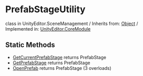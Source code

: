 # PrefabStageUtility
class in UnityEditor.SceneManagement
 / Inherits from: <a href="https://docs.unity3d.com/6000.0/Documentation/ScriptReference/Object.html">Object</a> / Implemented in: <a href="https://docs.unity3d.com/6000.0/Documentation/ScriptReference/UnityEditor.CoreModule.html">UnityEditor.CoreModule</a>
## Static Methods
- <a href="https://docs.unity3d.com/6000.0/Documentation/ScriptReference/PrefabStageUtility.GetCurrentPrefabStage.html">GetCurrentPrefabStage</a> returns PrefabStage
- <a href="https://docs.unity3d.com/6000.0/Documentation/ScriptReference/PrefabStageUtility.GetPrefabStage.html">GetPrefabStage</a> returns PrefabStage
- <a href="https://docs.unity3d.com/6000.0/Documentation/ScriptReference/PrefabStageUtility.OpenPrefab.html">OpenPrefab</a> returns PrefabStage (3 overloads)
